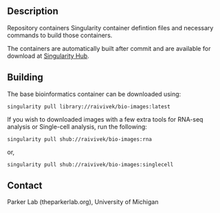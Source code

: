 ## Description
Repository containers Singularity container defintion files and necessary commands to
build those containers.

The containers are automatically built after commit and are available for download at
[Singularity Hub](https://singularity-hub.org).

## Building

The base bioinformatics container can be downloaded using:

```
singularity pull library://raivivek/bio-images:latest
```

If you wish to downloaded images with a few extra tools for RNA-seq analysis or
Single-cell analysis, run the following:

```
singularity pull shub://raivivek/bio-images:rna
```

or,

```
singularity pull shub://raivivek/bio-images:singlecell
```

## Contact
Parker Lab (theparkerlab.org), University of Michigan

